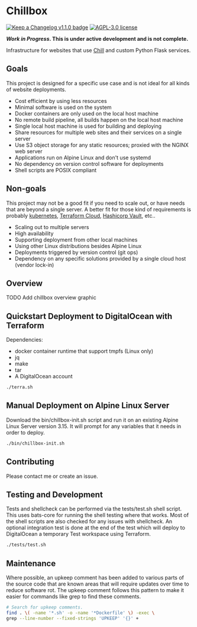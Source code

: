 # Chillbox

[![Keep a Changelog v1.1.0 badge][changelog-badge]][changelog]
[![AGPL-3.0 license][license-badge]][license]

**_Work in Progress_. This is under active development and is not complete.**

Infrastructure for websites that use
[Chill](https://github.com/jkenlooper/chill)
and custom Python Flask services.

## Goals

This project is designed for a specific use case and is not ideal for all kinds
of website deployments.  

- Cost efficient by using less resources
- Minimal software is used on the system
- Docker containers are only used on the local host machine
- No remote build pipeline, all builds happen on the local host machine
- Single local host machine is used for building and deploying
- Share resources for multiple web sites and their services on a single server
- Use S3 object storage for any static resources; proxied with the NGINX web server
- Applications run on Alpine Linux and don't use systemd
- No dependency on version control software for deployments
- Shell scripts are POSIX compliant

## Non-goals

This project may not be a good fit if you need to scale out, or have needs that
are beyond a single server. A better fit for those kind of requirements is
probably [kubernetes](https://kubernetes.io/),
[Terraform Cloud](https://cloud.hashicorp.com/products/terraform),
[Hashicorp Vault](https://www.hashicorp.com/products/vault), etc..

- Scaling out to multiple servers
- High availability
- Supporting deployment from other local machines
- Using other Linux distributions besides Alpine Linux
- Deployments triggered by version control (git ops)
- Dependency on any specific solutions provided by a single cloud host (vendor
    lock-in)

## Overview

TODO Add chillbox overview graphic

## Quickstart Deployment to DigitalOcean with Terraform

Dependencies:

* docker container runtime that support tmpfs (Linux only)
* jq
* make
* tar
* A DigitalOcean account

```bash
./terra.sh
```

## Manual Deployment on Alpine Linux Server

Download the bin/chillbox-init.sh script and run it on an existing Alpine Linux
Server version 3.15. It will prompt for any variables that it needs in order to
deploy.

```bash
./bin/chillbox-init.sh
```

## Contributing

Please contact me or create an issue.

## Testing and Development

Tests and shellcheck can be performed via the tests/test.sh shell script. This
uses bats-core for running the shell testing where that works. Most of the
shell scripts are also checked for any issues with shellcheck. An optional
integration test is done at the end of the test which will deploy to
DigitalOcean a temporary Test workspace using Terraform.

```bash
./tests/test.sh
```

## Maintenance

Where possible, an upkeep comment has been added to various parts of the source
code that are known areas that will require updates over time to reduce
software rot. The upkeep comment follows this pattern to make it easier for
commands like grep to find these comments.


```bash
# Search for upkeep comments.
find . \( -name '*.sh' -o -name '*Dockerfile' \) -exec \
grep --line-number --fixed-strings 'UPKEEP' '{}' +
```


[changelog]: ./CHANGELOG.md
[changelog-badge]: https://img.shields.io/badge/changelog-Keep%20a%20Changelog%20v1.1.0-%23E05735
[license]: ./LICENSE
[license-badge]: https://img.shields.io/badge/license-AGPL%20V3-blue
